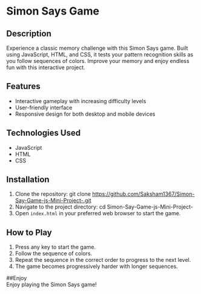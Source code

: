 # Simon Says Game

## Description
Experience a classic memory challenge with this Simon Says game. Built using JavaScript, HTML, and CSS, it tests your pattern recognition skills as you follow sequences of colors. Improve your memory and enjoy endless fun with this interactive project.

## Features
- Interactive gameplay with increasing difficulty levels
- User-friendly interface
- Responsive design for both desktop and mobile devices

## Technologies Used
- JavaScript
- HTML
- CSS

## Installation
1. Clone the repository:
    git clone https://github.com/Saksham1367/Simon-Say-Game-js-Mini-Project-.git
2. Navigate to the project directory:
    cd Simon-Say-Game-js-Mini-Project-
3. Open `index.html` in your preferred web browser to start the game.

## How to Play
1. Press any key to start the game.
2. Follow the sequence of colors.
3. Repeat the sequence in the correct order to progress to the next level.
4. The game becomes progressively harder with longer sequences.

##Enjoy   
Enjoy playing the Simon Says game!
